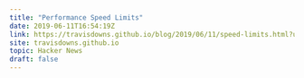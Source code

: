 ```yaml
---
title: "Performance Speed Limits"
date: 2019-06-11T16:54:19Z
link: https://travisdowns.github.io/blog/2019/06/11/speed-limits.html?utm_medium=RSS&utm_source=hune
site: travisdowns.github.io
topic: Hacker News
draft: false
---
```

